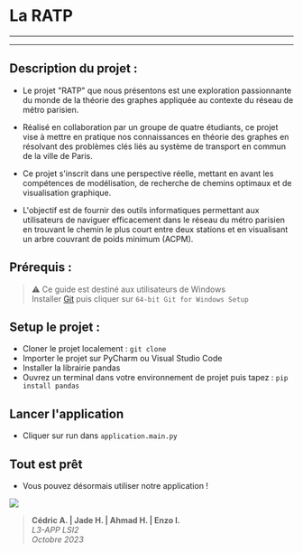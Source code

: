 La RATP 
===================

-------------------

-------------------

## Description du projet :

+ Le projet "RATP" que nous présentons est une exploration passionnante du monde de la théorie des graphes appliquée au contexte du réseau de métro parisien. 
+ Réalisé en collaboration par un groupe de quatre étudiants, ce projet vise à mettre en pratique nos connaissances en théorie des graphes en résolvant des problèmes clés liés au système de transport en commun de la ville de Paris. 

 

+ Ce projet s'inscrit dans une perspective réelle, mettant en avant les compétences de modélisation, de recherche de chemins optimaux et de visualisation graphique. 
+ L'objectif est de fournir des outils informatiques permettant aux utilisateurs de naviguer efficacement dans le réseau du métro parisien en trouvant le chemin le plus court entre deux stations et en visualisant un arbre couvrant de poids minimum (ACPM). 

 

## Prérequis :

>⚠️ Ce guide est destiné aux utilisateurs de Windows<br>
> Installer [Git](https://git-scm.com/download/win) puis cliquer sur `64-bit Git for Windows Setup`


## Setup le projet : 
+ Cloner le projet localement : `git clone`
+ Importer le projet sur PyCharm ou Visual Studio Code
+ Installer la librairie pandas 
+ Ouvrez un terminal dans votre environnement de projet puis tapez : `pip install pandas` 


## Lancer l'application
+ Cliquer sur run dans `application.main.py`


## Tout est prêt
+ Vous pouvez désormais utiliser notre application !

<p>
    <img src=https://img.shields.io/badge/Python-3.10-blue?style=for-the-badge&logo=python)](https://www.python.org/downloads/release/python-3100/>
</p>

> **Cédric A. | Jade H. | Ahmad H. | Enzo I.** <br>
> *L3-APP LSI2* <br>
> *Octobre 2023* <br>